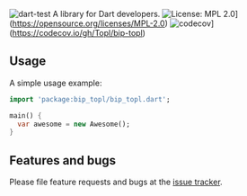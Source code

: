 ![dart-test](https://github.com/Topl/bip-topl/actions/workflows/dart-test.yml/badge.svg)
A library for Dart developers.
![License: MPL 2.0](https://img.shields.io/badge/License-MPL%202.0-brightgreen.svg)](https://opensource.org/licenses/MPL-2.0)
![codecov](https://codecov.io/gh/Topl/bip-topl/branch/master/graph/badge.svg)](https://codecov.io/gh/Topl/bip-topl)
## Usage

A simple usage example:

```dart
import 'package:bip_topl/bip_topl.dart';

main() {
  var awesome = new Awesome();
}
```

## Features and bugs

Please file feature requests and bugs at the [issue tracker][tracker].

[tracker]: http://example.com/issues/replaceme
